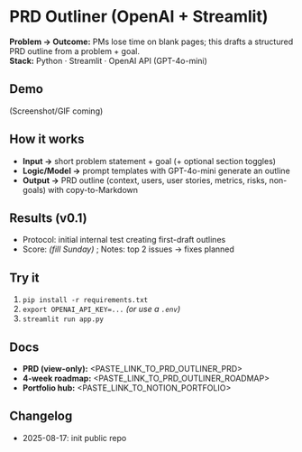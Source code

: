 # PRD Outliner (OpenAI + Streamlit)
**Problem → Outcome:** PMs lose time on blank pages; this drafts a structured PRD outline from a problem + goal.  
**Stack:** Python · Streamlit · OpenAI API (GPT-4o-mini)

## Demo
(Screenshot/GIF coming)

## How it works
- **Input →** short problem statement + goal (+ optional section toggles)
- **Logic/Model →** prompt templates with GPT-4o-mini generate an outline
- **Output →** PRD outline (context, users, user stories, metrics, risks, non-goals) with copy-to-Markdown

## Results (v0.1)
- Protocol: initial internal test creating first-draft outlines  
- Score: *(fill Sunday)* ; Notes: top 2 issues → fixes planned

## Try it
1. `pip install -r requirements.txt`
2. `export OPENAI_API_KEY=...`  *(or use a `.env`)*
3. `streamlit run app.py`

## Docs
- **PRD (view-only):** <PASTE_LINK_TO_PRD_OUTLINER_PRD>
- **4-week roadmap:** <PASTE_LINK_TO_PRD_OUTLINER_ROADMAP>
- **Portfolio hub:** <PASTE_LINK_TO_NOTION_PORTFOLIO>

## Changelog
- 2025-08-17: init public repo
